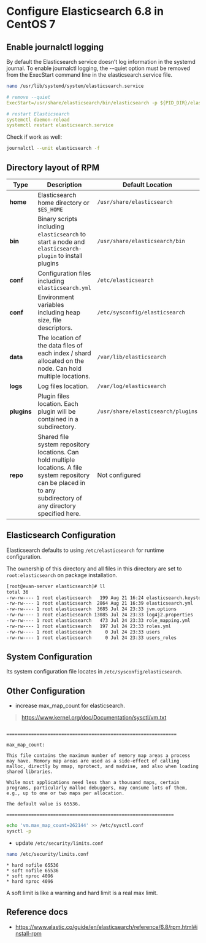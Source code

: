 # Configure Elasticsearch 6.8 in CentOS 7

## Enable journalctl logging
By default the Elasticsearch service doesn’t log information in the systemd journal. 
To enable journalctl logging, the --quiet option must be removed from the ExecStart command line in the elasticsearch.service file.
``` bash
nano /usr/lib/systemd/system/elasticsearch.service
```
```yaml
# remove --quiet
ExecStart=/usr/share/elasticsearch/bin/elasticsearch -p ${PID_DIR}/elasticsearch.pid --quiet

# restart Elasticsearch
systemctl daemon-reload
systemctl restart elasticsearch.service
```
Check if work as well:
```bash
journalctl --unit elasticsearch -f
```
## Directory layout of RPM

| Type        | Description                                                  | Default Location                   | Setting        |
| ----------- | ------------------------------------------------------------ | ---------------------------------- | -------------- |
| **home**    | Elasticsearch home directory or `$ES_HOME`                   | `/usr/share/elasticsearch`         |                |
| **bin**     | Binary scripts including `elasticsearch` to start a node and `elasticsearch-plugin` to install plugins | `/usr/share/elasticsearch/bin`     |                |
| **conf**    | Configuration files including `elasticsearch.yml`            | `/etc/elasticsearch`               | `ES_PATH_CONF` |
| **conf**    | Environment variables including heap size, file descriptors. | `/etc/sysconfig/elasticsearch`     |                |
| **data**    | The location of the data files of each index / shard allocated on the node. Can hold multiple locations. | `/var/lib/elasticsearch`           | `path.data`    |
| **logs**    | Log files location.                                          | `/var/log/elasticsearch`           | `path.logs`    |
| **plugins** | Plugin files location. Each plugin will be contained in a subdirectory. | `/usr/share/elasticsearch/plugins` |                |
| **repo**    | Shared file system repository locations. Can hold multiple locations. A file system repository can be placed in to any subdirectory of any directory specified here. | Not configured                     | `path.repo`    |


## Elasticsearch Configuration
Elasticsearch defaults to using `/etc/elasticsearch` for runtime configuration.

The ownership of this directory and all files in this directory are set to `root:elasticsearch` on package installation. 
```bash
[root@evan-server elasticsearch]# ll
total 36
-rw-rw---- 1 root elasticsearch   199 Aug 21 16:24 elasticsearch.keystore
-rw-rw---- 1 root elasticsearch  2864 Aug 21 16:39 elasticsearch.yml
-rw-rw---- 1 root elasticsearch  3685 Jul 24 23:33 jvm.options
-rw-rw---- 1 root elasticsearch 13085 Jul 24 23:33 log4j2.properties
-rw-rw---- 1 root elasticsearch   473 Jul 24 23:33 role_mapping.yml
-rw-rw---- 1 root elasticsearch   197 Jul 24 23:33 roles.yml
-rw-rw---- 1 root elasticsearch     0 Jul 24 23:33 users
-rw-rw---- 1 root elasticsearch     0 Jul 24 23:33 users_roles
```
## System Configuration
Its system configuration file locates in `/etc/sysconfig/elasticsearch`.

## Other Configuration
- increase max_map_count for elasticsearch.
> https://www.kernel.org/doc/Documentation/sysctl/vm.txt
```

==============================================================

max_map_count:

This file contains the maximum number of memory map areas a process
may have. Memory map areas are used as a side-effect of calling
malloc, directly by mmap, mprotect, and madvise, and also when loading
shared libraries.

While most applications need less than a thousand maps, certain
programs, particularly malloc debuggers, may consume lots of them,
e.g., up to one or two maps per allocation.

The default value is 65536.

=============================================================
```
```bash
echo 'vm.max_map_count=262144' >> /etc/sysctl.conf
sysctl -p
```

- update ``/etc/security/limits.conf``
```bash
nano /etc/security/limits.conf 
```
```
* hard nofile 65536
* soft nofile 65536
* soft nproc 4096
* hard nproc 4096
```
A soft limit is like a warning and hard limit is a real max limit. 


## Reference docs
- https://www.elastic.co/guide/en/elasticsearch/reference/6.8/rpm.html#install-rpm